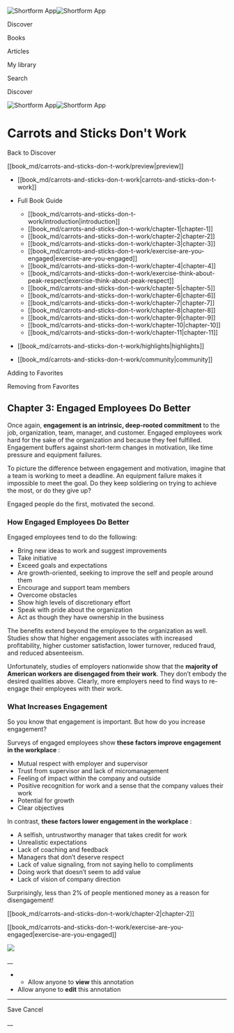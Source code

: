 ![Shortform App](/img/logo.36a2399e.svg)![Shortform App](/img/logo-dark.70c1b072.svg)

Discover

Books

Articles

My library

Search

Discover

![Shortform App](/img/logo.36a2399e.svg)![Shortform App](/img/logo-dark.70c1b072.svg)

# Carrots and Sticks Don't Work

Back to Discover

[[book_md/carrots-and-sticks-don-t-work/preview|preview]]

  * [[book_md/carrots-and-sticks-don-t-work|carrots-and-sticks-don-t-work]]
  * Full Book Guide

    * [[book_md/carrots-and-sticks-don-t-work/introduction|introduction]]
    * [[book_md/carrots-and-sticks-don-t-work/chapter-1|chapter-1]]
    * [[book_md/carrots-and-sticks-don-t-work/chapter-2|chapter-2]]
    * [[book_md/carrots-and-sticks-don-t-work/chapter-3|chapter-3]]
    * [[book_md/carrots-and-sticks-don-t-work/exercise-are-you-engaged|exercise-are-you-engaged]]
    * [[book_md/carrots-and-sticks-don-t-work/chapter-4|chapter-4]]
    * [[book_md/carrots-and-sticks-don-t-work/exercise-think-about-peak-respect|exercise-think-about-peak-respect]]
    * [[book_md/carrots-and-sticks-don-t-work/chapter-5|chapter-5]]
    * [[book_md/carrots-and-sticks-don-t-work/chapter-6|chapter-6]]
    * [[book_md/carrots-and-sticks-don-t-work/chapter-7|chapter-7]]
    * [[book_md/carrots-and-sticks-don-t-work/chapter-8|chapter-8]]
    * [[book_md/carrots-and-sticks-don-t-work/chapter-9|chapter-9]]
    * [[book_md/carrots-and-sticks-don-t-work/chapter-10|chapter-10]]
    * [[book_md/carrots-and-sticks-don-t-work/chapter-11|chapter-11]]
  * [[book_md/carrots-and-sticks-don-t-work/highlights|highlights]]
  * [[book_md/carrots-and-sticks-don-t-work/community|community]]



Adding to Favorites 

Removing from Favorites 

## Chapter 3: Engaged Employees Do Better

Once again, **engagement is an intrinsic, deep-rooted commitment** to the job, organization, team, manager, and customer. Engaged employees work hard for the sake of the organization and because they feel fulfilled. Engagement buffers against short-term changes in motivation, like time pressure and equipment failures.

To picture the difference between engagement and motivation, imagine that a team is working to meet a deadline. An equipment failure makes it impossible to meet the goal. Do they keep soldiering on trying to achieve the most, or do they give up?

Engaged people do the first, motivated the second.

### How Engaged Employees Do Better

Engaged employees tend to do the following:

  * Bring new ideas to work and suggest improvements
  * Take initiative
  * Exceed goals and expectations
  * Are growth-oriented, seeking to improve the self and people around them
  * Encourage and support team members
  * Overcome obstacles
  * Show high levels of discretionary effort
  * Speak with pride about the organization
  * Act as though they have ownership in the business



The benefits extend beyond the employee to the organization as well. Studies show that higher engagement associates with increased profitability, higher customer satisfaction, lower turnover, reduced fraud, and reduced absenteeism.

Unfortunately, studies of employers nationwide show that the **majority of American workers are disengaged from their work**. They don’t embody the desired qualities above. Clearly, more employers need to find ways to re-engage their employees with their work.

### What Increases Engagement

So you know that engagement is important. But how do you increase engagement?

Surveys of engaged employees show **these factors improve engagement in the workplace** :

  * Mutual respect with employer and supervisor
  * Trust from supervisor and lack of micromanagement
  * Feeling of impact within the company and outside
  * Positive recognition for work and a sense that the company values their work
  * Potential for growth
  * Clear objectives



In contrast, **these factors lower engagement in the workplace** :

  * A selfish, untrustworthy manager that takes credit for work
  * Unrealistic expectations
  * Lack of coaching and feedback
  * Managers that don’t deserve respect
  * Lack of value signaling, from not saying hello to compliments
  * Doing work that doesn’t seem to add value
  * Lack of vision of company direction



Surprisingly, less than 2% of people mentioned money as a reason for disengagement!

[[book_md/carrots-and-sticks-don-t-work/chapter-2|chapter-2]]

[[book_md/carrots-and-sticks-don-t-work/exercise-are-you-engaged|exercise-are-you-engaged]]

![](https://bat.bing.com/action/0?ti=56018282&Ver=2&mid=275b2af2-248d-40ea-acaf-c8196d9ff899&sid=49fff5b0636c11eeb9c611038afc8668&vid=4a005010636c11ee80c703d4c4a7acd5&vids=0&msclkid=N&pi=0&lg=en-US&sw=800&sh=600&sc=24&nwd=1&tl=Shortform%20%7C%20Book&p=https%3A%2F%2Fwww.shortform.com%2Fapp%2Fbook%2Fcarrots-and-sticks-don-t-work%2Fchapter-3&r=&lt=440&evt=pageLoad&sv=1&rn=382851)

__

  *   * Allow anyone to **view** this annotation
  * Allow anyone to **edit** this annotation



* * *

Save Cancel

__



